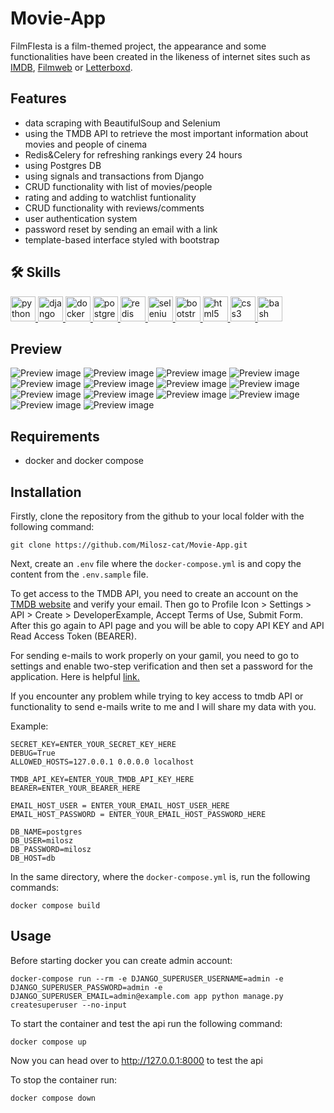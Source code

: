 # Movie-App
FilmFIesta is a film-themed project, the appearance and some functionalities have been created in the likeness of internet sites such as [IMDB](https://www.imdb.com/), [Filmweb](https://www.filmweb.pl/) or [Letterboxd](https://letterboxd.com/).

## Features
- data scraping with BeautifulSoup and Selenium
- using the TMDB API to retrieve the most important information about movies and people of cinema
- Redis&Celery for refreshing rankings every 24 hours
- using Postgres DB
- using signals and transactions from Django 
- CRUD functionality with list of movies/people
- rating and adding to watchlist funtionality
- CRUD functionality with reviews/comments
- user authentication system
- password reset by sending an email with a link
- template-based interface styled with bootstrap


## 🛠 Skills
<p align="left">  
    <a href="https://www.python.org" target="_blank" rel="noreferrer"> <img src="https://raw.githubusercontent.com/devicons/devicon/master/icons/python/python-original.svg" alt="python"             width="40" height="40"/> </a>
    <a href="https://www.djangoproject.com/" target="_blank" rel="noreferrer"> <img src="https://cdn.worldvectorlogo.com/logos/django.svg" alt="django" width="40" height="40"/> </a> 
    <a href="https://www.docker.com/" target="_blank" rel="noreferrer"> <img src="https://raw.githubusercontent.com/devicons/devicon/master/icons/docker/docker-original-wordmark.svg"         alt="docker" width="40" height="40"/> </a>  
    <a href="https://www.postgresql.org" target="_blank" rel="noreferrer"> <img src="https://raw.githubusercontent.com/devicons/devicon/master/icons/postgresql/postgresql-original-wordmark.svg" alt="postgresql" width="40" height="40"/> </a> 
    <a href="https://redis.io" target="_blank" rel="noreferrer"> <img src="https://raw.githubusercontent.com/devicons/devicon/master/icons/redis/redis-original-wordmark.svg" alt="redis" width="40" height="40"/> </a>
    <a href="https://www.selenium.dev" target="_blank" rel="noreferrer"> <img src="https://raw.githubusercontent.com/detain/svg-logos/780f25886640cef088af994181646db2f6b1a3f8/svg/selenium-logo.svg" alt="selenium" width="40" height="40"/> </a>
    <a href="https://getbootstrap.com" target="_blank" rel="noreferrer"> <img src="https://raw.githubusercontent.com/devicons/devicon/master/icons/bootstrap/bootstrap-plain-wordmark.svg"         alt="bootstrap" width="40" height="40"/> </a>
    <a href="https://www.w3.org/html/" target="_blank" rel="noreferrer"> <img src="https://raw.githubusercontent.com/devicons/devicon/master/icons/html5/html5-original-wordmark.svg"              alt="html5" width="40" height="40"/> </a>
    <a href="https://www.w3schools.com/css/" target="_blank" rel="noreferrer"> <img src="https://raw.githubusercontent.com/devicons/devicon/master/icons/css3/css3-original-wordmark.svg"         alt="css3" width="40" height="40"/> </a>
    <a href="https://www.gnu.org/software/bash/" target="_blank" rel="noreferrer"> <img src="https://www.vectorlogo.zone/logos/gnu_bash/gnu_bash-icon.svg" alt="bash" width="40" height="40"/>    </a>
</p>

## Preview
![Preview image](screenshots/1.png)
![Preview image](screenshots/2.png)
![Preview image](screenshots/13.png)
![Preview image](screenshots/14.png)
![Preview image](screenshots/10.png)
![Preview image](screenshots/3.png)
![Preview image](screenshots/4.png)
![Preview image](screenshots/5.png)
![Preview image](screenshots/6.png)
![Preview image](screenshots/7.png)
![Preview image](screenshots/8.png)
![Preview image](screenshots/9.png)
![Preview image](screenshots/11.png)
![Preview image](screenshots/12.png)

    
## Requirements
* docker and docker compose

## Installation
Firstly, clone the repository from the github to your local folder with the following command:
```
git clone https://github.com/Milosz-cat/Movie-App.git
```

Next, create an `.env` file where the `docker-compose.yml` is and copy the content from the `.env.sample` file.   

To get access to the TMDB API, you need to create an account on the [TMDB website](https://www.themoviedb.org/) and verify your email.
Then go to Profile Icon > Settings > API > Create > DeveloperExample, Accept Terms of Use, Submit Form. 
After this go again to API page and you will be able to copy API KEY and API Read Access Token (BEARER).  

For sending e-mails to work properly on your gamil, you need to go to settings and enable two-step verification and then set a password for the application. Here is helpful  [link.](https://dev.to/abderrahmanemustapha/how-to-send-email-with-django-and-gmail-in-production-the-right-way-24ab)

If you encounter any problem while trying to key access to tmdb API or functionality to send e-mails write to me and I will share my data with you.  

Example:
```env
SECRET_KEY=ENTER_YOUR_SECRET_KEY_HERE
DEBUG=True
ALLOWED_HOSTS=127.0.0.1 0.0.0.0 localhost

TMDB_API_KEY=ENTER_YOUR_TMDB_API_KEY_HERE
BEARER=ENTER_YOUR_BEARER_HERE

EMAIL_HOST_USER = ENTER_YOUR_EMAIL_HOST_USER_HERE
EMAIL_HOST_PASSWORD = ENTER_YOUR_EMAIL_HOST_PASSWORD_HERE

DB_NAME=postgres
DB_USER=milosz
DB_PASSWORD=milosz
DB_HOST=db
```

In the same directory, where the `docker-compose.yml` is, run the following commands:
```
docker compose build
```
## Usage

Before starting docker you can create admin account:
```
docker-compose run --rm -e DJANGO_SUPERUSER_USERNAME=admin -e DJANGO_SUPERUSER_PASSWORD=admin -e DJANGO_SUPERUSER_EMAIL=admin@example.com app python manage.py createsuperuser --no-input
```

To start the container and test the api run the following command:
```
docker compose up
```

Now you can head over to http://127.0.0.1:8000 to test the api

To stop the container run:
```
docker compose down
```


